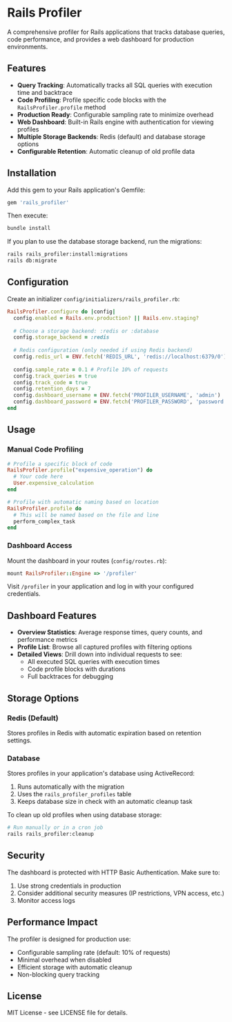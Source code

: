 # Rails Profiler

A comprehensive profiler for Rails applications that tracks database queries, code performance, and provides a web dashboard for production environments.

## Features

- **Query Tracking**: Automatically tracks all SQL queries with execution time and backtrace
- **Code Profiling**: Profile specific code blocks with the `RailsProfiler.profile` method
- **Production Ready**: Configurable sampling rate to minimize overhead
- **Web Dashboard**: Built-in Rails engine with authentication for viewing profiles
- **Multiple Storage Backends**: Redis (default) and database storage options
- **Configurable Retention**: Automatic cleanup of old profile data

## Installation

Add this gem to your Rails application's Gemfile:

```ruby
gem 'rails_profiler'
```

Then execute:
```bash
bundle install
```

If you plan to use the database storage backend, run the migrations:

```bash
rails rails_profiler:install:migrations
rails db:migrate
```

## Configuration

Create an initializer `config/initializers/rails_profiler.rb`:

```ruby
RailsProfiler.configure do |config|
  config.enabled = Rails.env.production? || Rails.env.staging?
  
  # Choose a storage backend: :redis or :database
  config.storage_backend = :redis
  
  # Redis configuration (only needed if using Redis backend)
  config.redis_url = ENV.fetch('REDIS_URL', 'redis://localhost:6379/0')
  
  config.sample_rate = 0.1 # Profile 10% of requests
  config.track_queries = true
  config.track_code = true
  config.retention_days = 7
  config.dashboard_username = ENV.fetch('PROFILER_USERNAME', 'admin')
  config.dashboard_password = ENV.fetch('PROFILER_PASSWORD', 'password')
end
```

## Usage

### Manual Code Profiling

```ruby
# Profile a specific block of code
RailsProfiler.profile("expensive_operation") do
  # Your code here
  User.expensive_calculation
end

# Profile with automatic naming based on location
RailsProfiler.profile do
  # This will be named based on the file and line
  perform_complex_task
end
```

### Dashboard Access

Mount the dashboard in your routes (`config/routes.rb`):

```ruby
mount RailsProfiler::Engine => '/profiler'
```

Visit `/profiler` in your application and log in with your configured credentials.

## Dashboard Features

- **Overview Statistics**: Average response times, query counts, and performance metrics
- **Profile List**: Browse all captured profiles with filtering options
- **Detailed Views**: Drill down into individual requests to see:
  - All executed SQL queries with execution times
  - Code profile blocks with durations
  - Full backtraces for debugging

## Storage Options

### Redis (Default)
Stores profiles in Redis with automatic expiration based on retention settings.

### Database
Stores profiles in your application's database using ActiveRecord:

1. Runs automatically with the migration
2. Uses the `rails_profiler_profiles` table 
3. Keeps database size in check with an automatic cleanup task

To clean up old profiles when using database storage:

```bash
# Run manually or in a cron job
rails rails_profiler:cleanup
```

## Security

The dashboard is protected with HTTP Basic Authentication. Make sure to:
1. Use strong credentials in production
2. Consider additional security measures (IP restrictions, VPN access, etc.)
3. Monitor access logs

## Performance Impact

The profiler is designed for production use:
- Configurable sampling rate (default: 10% of requests)
- Minimal overhead when disabled
- Efficient storage with automatic cleanup
- Non-blocking query tracking

## License

MIT License - see LICENSE file for details.
